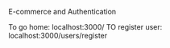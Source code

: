 
E-commerce and Authentication

To go home:
localhost:3000/
TO register user:
localhost:3000/users/register
